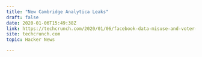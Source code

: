 ```yaml
---
title: "New Cambridge Analytica Leaks"
draft: false
date: 2020-01-06T15:49:38Z
link: https://techcrunch.com/2020/01/06/facebook-data-misuse-and-voter-manipulation-back-in-the-frame-with-latest-cambridge-analytica-leaks/?utm_medium=RSS&utm_source=hune
site: techcrunch.com
topic: Hacker News  

---
```

